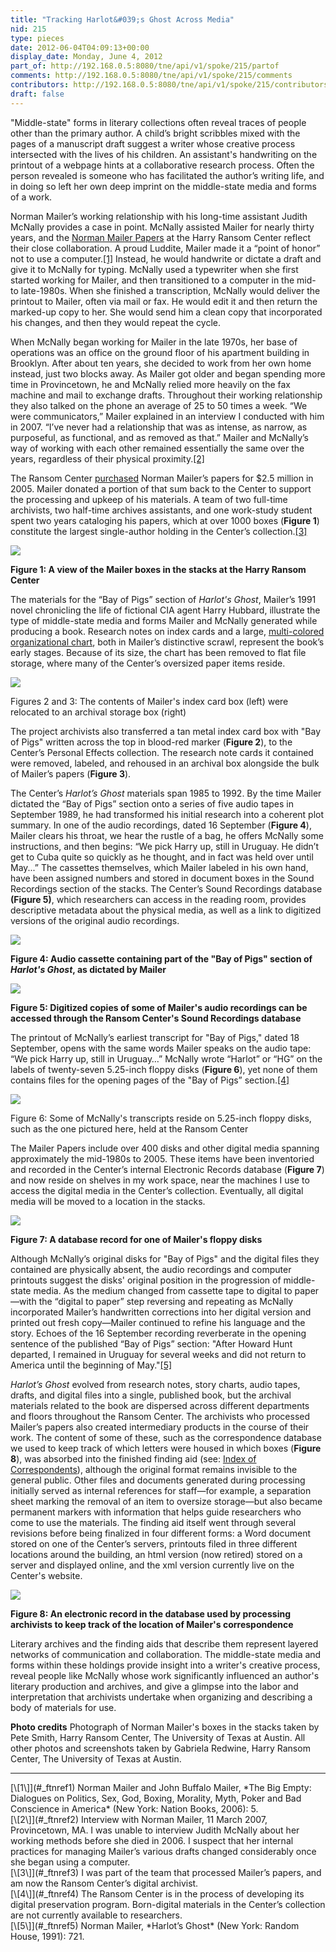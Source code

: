 ```yaml
---
title: "Tracking Harlot&#039;s Ghost Across Media"
nid: 215
type: pieces
date: 2012-06-04T04:09:13+00:00
display_date: Monday, June 4, 2012
part_of: http://192.168.0.5:8080/tne/api/v1/spoke/215/partof
comments: http://192.168.0.5:8080/tne/api/v1/spoke/215/comments
contributors: http://192.168.0.5:8080/tne/api/v1/spoke/215/contributors
draft: false
---
```


"Middle-state" forms in literary collections often reveal traces of people other than the primary author. A child’s bright scribbles mixed with the pages of a manuscript draft suggest a writer whose creative process intersected with the lives of his children. An assistant's handwriting on the printout of a webpage hints at a collaborative research process. Often the person revealed is someone who has facilitated the author’s writing life, and in doing so left her own deep imprint on the middle-state media and forms of a work.

Norman Mailer’s working relationship with his long-time assistant Judith McNally provides a case in point. McNally assisted Mailer for nearly thirty years, and the [Norman Mailer Papers](http://research.hrc.utexas.edu:8080/hrcxtf/view?docId=ead/00480p1.xml) at the Harry Ransom Center reflect their close collaboration. A proud Luddite, Mailer made it a “point of honor” not to use a computer.[\[1\]](#_ftn1) Instead, he would handwrite or dictate a draft and give it to McNally for typing. McNally used a typewriter when she first started working for Mailer, and then transitioned to a computer in the mid- to late-1980s. When she finished a transcription, McNally would deliver the printout to Mailer, often via mail or fax. He would edit it and then return the marked-up copy to her. She would send him a clean copy that incorporated his changes, and then they would repeat the cycle.

When McNally began working for Mailer in the late 1970s, her base of operations was an office on the ground floor of his apartment building in Brooklyn. After about ten years, she decided to work from her own home instead, just two blocks away. As Mailer got older and began spending more time in Provincetown, he and McNally relied more heavily on the fax machine and mail to exchange drafts. Throughout their working relationship they also talked on the phone an average of 25 to 50 times a week. “We were communicators,” Mailer explained in an interview I conducted with him in 2007. “I’ve never had a relationship that was as intense, as narrow, as purposeful, as functional, and as removed as that.” Mailer and McNally’s way of working with each other remained essentially the same over the years, regardless of their physical proximity.[\[2\]](#_ftn2)

The Ransom Center [purchased](http://www.hrc.utexas.edu/press/releases/2005/mailer.html) Norman Mailer’s papers for $2.5 million in 2005. Mailer donated a portion of that sum back to the Center to support the processing and upkeep of his materials. A team of two full-time archivists, two half-time archives assistants, and one work-study student spent two years cataloging his papers, which at over 1000 boxes (**Figure 1**) constitute the largest single-author holding in the Center’s collection.[\[3\]](#_ftn3)

[![](/tne/sites/mediacommons.futureofthebook.org.tne/files/images/redwine_stacks.preview.jpg)](/tne/sites/mediacommons.futureofthebook.org.tne/files/images/redwine_stacks.jpg)

**Figure 1: A view of the Mailer boxes in the stacks at the Harry Ransom Center**

The materials for the “Bay of Pigs” section of *Harlot's Ghost*, Mailer’s 1991 novel chronicling the life of fictional CIA agent Harry Hubbard, illustrate the type of middle-state media and forms Mailer and McNally generated while producing a book. Research notes on index cards and a large, [multi-colored organizational chart](https://webspace.utexas.edu/alicia36/MailerHarlotOutlineFullSize.jpg), both in Mailer’s distinctive scrawl, represent the book’s early stages. Because of its size, the chart has been removed to flat file storage, where many of the Center’s oversized paper items reside.

**[![](/tne/sites/mediacommons.futureofthebook.org.tne/files/images/gabby_composite.preview.png)](/tne/sites/mediacommons.futureofthebook.org.tne/files/images/gabby_composite.png)**

 Figures 2 and 3: The contents of Mailer's index card box (left) were relocated to an archival storage box (right)

The project archivists also transferred a tan metal index card box with "Bay of Pigs" written across the top in blood-red marker (**Figure 2**), to the Center’s Personal Effects collection. The research note cards it contained were removed, labeled, and rehoused in an archival box alongside the bulk of Mailer’s papers (**Figure 3**).

The Center’s *Harlot’s Ghost* materials span 1985 to 1992. By the time Mailer dictated the “Bay of Pigs” section onto a series of five audio tapes in September 1989, he had transformed his initial research into a coherent plot summary. In one of the audio recordings, dated 16 September (**Figure 4**), Mailer clears his throat, we hear the rustle of a bag, he offers McNally some instructions, and then begins: “We pick Harry up, still in Uruguay. He didn’t get to Cuba quite so quickly as he thought, and in fact was held over until May...” The cassettes themselves, which Mailer labeled in his own hand, have been assigned numbers and stored in document boxes in the Sound Recordings section of the stacks. The Center’s Sound Recordings database **(Figure 5)**, which researchers can access in the reading room, provides descriptive metadata about the physical media, as well as a link to digitized versions of the original audio recordings.

[![](/tne/sites/mediacommons.futureofthebook.org.tne/files/images/redwine_cassette_cropped.preview.jpg)](/tne/sites/mediacommons.futureofthebook.org.tne/files/images/redwine_cassette_cropped.jpg)

**Figure 4: Audio cassette containing part of the "Bay of Pigs" section of *Harlot's Ghost*, as dictated by Mailer**

[![](/tne/sites/mediacommons.futureofthebook.org.tne/files/images/redwine_soundrecdb.preview.jpg)](/tne/sites/mediacommons.futureofthebook.org.tne/files/images/redwine_soundrecdb.jpg)

**Figure 5: Digitized copies of some of Mailer's audio recordings can be accessed through the Ransom Center's Sound Recordings database**

The printout of McNally’s earliest transcript for "Bay of Pigs," dated 18 September, opens with the same words Mailer speaks on the audio tape: “We pick Harry up, still in Uruguay…” McNally wrote “Harlot” or “HG” on the labels of twenty-seven 5.25-inch floppy disks (**Figure 6**), yet none of them contains files for the opening pages of the "Bay of Pigs” section.[\[4\]](#_ftn4)

**[![](/tne/sites/mediacommons.futureofthebook.org.tne/files/images/redwine_disk.preview.jpg)](/tne/sites/mediacommons.futureofthebook.org.tne/files/images/redwine_disk.jpg)**

 Figure 6: Some of McNally's transcripts reside on 5.25-inch floppy disks, such as the one pictured here, held at the Ransom Center

The Mailer Papers include over 400 disks and other digital media spanning approximately the mid-1980s to 2005. These items have been inventoried and recorded in the Center’s internal Electronic Records database (**Figure 7**) and now reside on shelves in my work space, near the machines I use to access the digital media in the Center’s collection. Eventually, all digital media will be moved to a location in the stacks.

[![](/tne/sites/mediacommons.futureofthebook.org.tne/files/images/redwine_erecdb.preview.jpg)](/tne/sites/mediacommons.futureofthebook.org.tne/files/images/redwine_erecdb.jpg)

**Figure 7: A database record for one of Mailer's floppy disks**

Although McNally’s original disks for "Bay of Pigs" and the digital files they contained are physically absent, the audio recordings and computer printouts suggest the disks' original position in the progression of middle-state media. As the medium changed from cassette tape to digital to paper—with the “digital to paper” step reversing and repeating as McNally incorporated Mailer’s handwritten corrections into her digital version and printed out fresh copy—Mailer continued to refine his language and the story. Echoes of the 16 September recording reverberate in the opening sentence of the published “Bay of Pigs” section: "After Howard Hunt departed, I remained in Uruguay for several weeks and did not return to America until the beginning of May."[\[5\]](#_ftn5)

*Harlot’s Ghost* evolved from research notes, story charts, audio tapes, drafts, and digital files into a single, published book, but the archival materials related to the book are dispersed across different departments and floors throughout the Ransom Center. The archivists who processed Mailer’s papers also created intermediary products in the course of their work. The content of some of these, such as the correspondence database we used to keep track of which letters were housed in which boxes (**Figure 8**), was absorbed into the finished finding aid (see: [Index of Correspondents](http://research.hrc.utexas.edu:8080/hrcxtf/view?docId=ead/00480p3.xml)), although the original format remains invisible to the general public. Other files and documents generated during processing initially served as internal references for staff—for example, a separation sheet marking the removal of an item to oversize storage—but also became permanent markers with information that helps guide researchers who come to use the materials. The finding aid itself went through several revisions before being finalized in four different forms: a Word document stored on one of the Center’s servers, printouts filed in three different locations around the building, an html version (now retired) stored on a server and displayed online, and the xml version currently live on the Center's website.

[![](/tne/sites/mediacommons.futureofthebook.org.tne/files/images/redwine_corresdb.preview.jpg)](/tne/sites/mediacommons.futureofthebook.org.tne/files/images/redwine_corresdb.jpg)

**Figure 8: An electronic record in the database used by processing archivists to keep track of the location of Mailer's correspondence**

Literary archives and the finding aids that describe them represent layered networks of communication and collaboration. The middle-state media and forms within these holdings provide insight into a writer's creative process, reveal people like McNally whose work significantly influenced an author's literary production and archives, and give a glimpse into the labor and interpretation that archivists undertake when organizing and describing a body of materials for use.

**<span class="Apple-style-span">Photo credits</span>**
<span class="Apple-style-span">Photograph of Norman Mailer's boxes in the stacks taken by Pete Smith, Harry Ransom Center, The University of Texas at Austin.</span> <span class="Apple-style-span">All other photos</span><span class="Apple-style-span"> </span><span class="Apple-style-span">and screenshots taken by Gabriela Redwine, Harry Ransom Center, The University of Texas at Austin.</span>

<div>

---

<div id="ftn1">[\[1\]](#_ftnref1) Norman Mailer and John Buffalo Mailer, *The Big Empty: Dialogues on Politics, Sex, God, Boxing, Morality, Myth, Poker and Bad Conscience in America* (New York: Nation Books, 2006): 5.

</div><div id="ftn2">[\[2\]](#_ftnref2) Interview with Norman Mailer, 11 March 2007, Provincetown, MA. I was unable to interview Judith McNally about her working methods before she died in 2006. I suspect that her internal practices for managing Mailer’s various drafts changed considerably once she began using a computer.

</div><div id="ftn3">[\[3\]](#_ftnref3) I was part of the team that processed Mailer’s papers, and am now the Ransom Center’s digital archivist.

</div><div id="ftn4">[\[4\]](#_ftnref4) The Ransom Center is in the process of developing its digital preservation program. Born-digital materials in the Center’s collection are not currently available to researchers.

</div><div id="ftn5">[\[5\]](#_ftnref5) Norman Mailer, *Harlot’s Ghost* (New York: Random House, 1991): 721.

</div></div>

